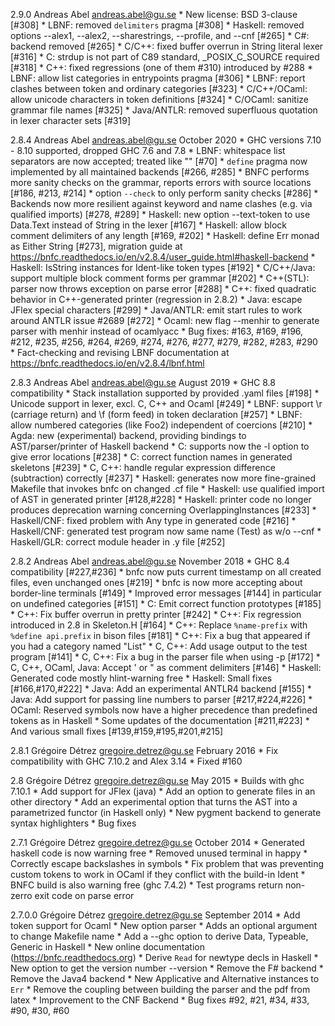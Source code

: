 2.9.0 Andreas Abel <andreas.abel@gu.se>
	* New license: BSD 3-clause [#308]
	* LBNF: removed `delimiters` pragma [#308]
	* Haskell: removed options --alex1, --alex2, --sharestrings, --profile, and --cnf [#265]
	* C#: backend removed [#265]
	* C/C++: fixed buffer overrun in String literal lexer [#316]
	* C: strdup is not part of C89 standard, _POSIX_C_SOURCE required [#318]
	* C++: fixed regressions (one of them #310) introduced by #288
	* LBNF: allow list categories in entrypoints pragma [#306]
	* LBNF: report clashes between token and ordinary categories [#323]
	* C/C++/OCaml: allow unicode characters in token definitions [#324]
	* C/OCaml: sanitize grammar file names [#325]
	* Java/ANTLR: removed superfluous quotation in lexer character sets [#319]

2.8.4 Andreas Abel <andreas.abel@gu.se>  October 2020
	* GHC versions 7.10 - 8.10 supported, dropped GHC 7.6 and 7.8
	* LBNF: whitespace list separators are now accepted; treated like "" [#70]
	* `define` pragma now implemented by all maintained backends [#266, #285]
	* BNFC performs more sanity checks on the grammar, reports errors with source locations [#186, #213, #214]
	* option `--check` to only perform sanity checks [#286]
	* Backends now more resilient against keyword and name clashes (e.g. via qualified imports) [#278, #289]
	* Haskell: new option --text-token to use Data.Text instead of String in the lexer [#167]
	* Haskell: allow block comment delimiters of any length [#169, #202]
	* Haskell: define Err monad as Either String [#273], migration guide at https://bnfc.readthedocs.io/en/v2.8.4/user_guide.html#haskell-backend
	* Haskell: IsString instances for Ident-like token types [#192]
	* C/C++/Java: support multiple block comment forms per grammar [#202]
	* C++(STL): parser now throws exception on parse error [#288]
	* C++: fixed quadratic behavior in C++-generated printer (regression in 2.8.2)
	* Java: escape JFlex special characters [#299]
	* Java/ANTLR: emit start rules to work around ANTLR issue #2689 [#272]
	* Ocaml: new flag --menhir to generate parser with menhir instead of ocamlyacc
        * Bug fixes: #163, #169, #196, #212, #235, #256, #264, #269, #274, #276, #277, #279, #282, #283, #290
	* Fact-checking and revising LBNF documentation at https://bnfc.readthedocs.io/en/v2.8.4/lbnf.html

2.8.3 Andreas Abel <andreas.abel@gu.se>  August 2019
	* GHC 8.8 compatibility
	* Stack installation supported by provided .yaml files [#198]
	* Unicode support in lexer, excl. C, C++ and Ocaml [#249]
	* LBNF: support \r (carriage return) and \f (form feed) in token declaration [#257]
	* LBNF: allow numbered categories (like Foo2) independent of coercions [#210]
	* Agda: new (experimental) backend, providing bindings to AST/parser/printer of Haskell backend
	* C: supports now the -l option to give error locations [#238]
	* C: correct function names in generated skeletons [#239]
	* C, C++: handle regular expression difference (subtraction) correctly [#237]
	* Haskell: generates now more fine-grained Makefile that invokes bnfc on changed .cf file
	* Haskell: use qualified import of AST in generated printer [#128,#228]
	* Haskell: printer code no longer produces deprecation warning concerning OverlappingInstances [#233]
	* Haskell/CNF: fixed problem with Any type in generated code [#216]
	* Haskell/CNF: generated test program now same name (Test) as w/o --cnf
	* Haskell/GLR: correct module header in .y file [#252]

2.8.2 Andreas Abel <andreas.abel@gu.se>  November 2018
	* GHC 8.4 compatibility [#227,#236]
	* bnfc now puts current timestamp on all created files, even unchanged ones [#219]
	* bnfc is now more accepting about border-line terminals [#149]
	* Improved error messages [#144] in particular on undefined categories [#151]
	* C: Emit correct function prototypes [#185]
	* C++: Fix buffer overrun in pretty printer [#242]
	* C++: Fix regression introduced in 2.8 in Skeleton.H [#164]
	* C++: Replace `%name-prefix` with `%define api.prefix` in bison files [#181]
	* C++: Fix a bug that appeared if you had a category named "List"
	* C, C++: Add usage output to the test program [#141]
	* C, C++: Fix a bug in the parser file when using -p [#172]
	* C, C++, OCaml, Java: Accept ' or " as comment delimiters [#146]
	* Haskell: Generated code mostly hlint-warning free
	* Haskell: Small fixes [#166,#170,#222]
	* Java: Add an experimental ANTLR4 backend [#155]
	* Java: Add support for passing line numbers to parser [#217,#224,#226]
	* OCaml: Reserved symbols now have a higher precedence than predefined
	  tokens as in Haskell
	* Some updates of the documentation [#211,#223]
	* And various small fixes [#139,#159,#195,#201,#215]

2.8.1 Grégoire Détrez <gregoire.detrez@gu.se>  February 2016
	* Fix compatibility with GHC 7.10.2 and Alex 3.14
	* Fixed #160

2.8 Grégoire Détrez <gregoire.detrez@gu.se>  May 2015
	* Builds with ghc 7.10.1
	* Add support for JFlex (java)
	* Add an option to generate files in an other directory
	* Add an experimental option that turns the AST into a parametrized
	  functor (in Haskell only)
	* New pygment backend to generate syntax highlighters
	* Bug fixes

2.7.1 Grégoire Détrez <gregoire.detrez@gu.se> October 2014
	* Generated haskell code is now warning free
	* Removed unused terminal in happy
	* Correctly escape backslashes in symbols
	* Fix problem that was preventing custom tokens to work in OCaml if
	they conflict with the build-in Ident
	* BNFC build is also warning free (ghc 7.4.2)
	* Test programs return non-zerro exit code on parse error

2.7.0.0 Grégoire Détrez <gregoire.detrez@gu.se> September 2014
	* Add token support for Ocaml
	* New option parser
	* Adds an optional argument to change Makefile name
	* Add a --ghc option to derive Data, Typeable, Generic in Haskell
	* New online documentation (https://bnfc.readthedocs.org)
	* Derive ``Read`` for newtype decls in Haskell
	* New option to get the version number --version
	* Remove the F# backend
	* Remove the Java4 backend
	* New Applicative and Alternative instances to ``Err``
	* Remove the coupling between building the parser and the pdf from
	latex
	* Improvement to the CNF Backend
	* Bug fixes #92, #21, #34, #33, #90, #30, #60
